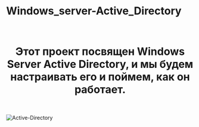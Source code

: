 # Windows_server-Active_Directory
<br>

<div align="center">
  <h1>Этот проект посвящен Windows Server Active Directory, и мы будем настраивать его и поймем, как он работает.</h1>
</div>
<br/>

![Active-Directory](https://github.com/Hasul79/Windows_server-Active_Directory/assets/95657084/26339a44-cd69-4f62-892e-4dfbb370da0c)

